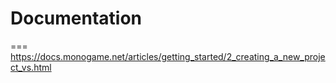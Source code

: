 # Documentation
===
https://docs.monogame.net/articles/getting_started/2_creating_a_new_project_vs.html
